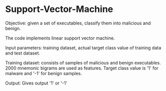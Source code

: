 # Support-Vector-Machine

Objective: given a set of executables, classify them into malicious and benign.

The code implements linear support vector machine.

Input parameters: training dataset, actual target class value of training data and test dataset.

Training dataset: consists of samples of malicious and benign executables. 2000 mnemonic bigrams are used as features. Target class value is '1' for malware and '-1' for benign samples. 

Output: Gives output '1' or '-1'